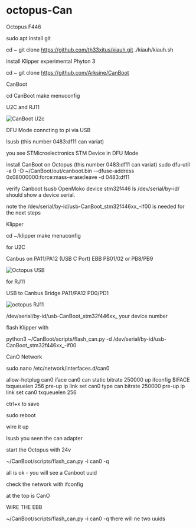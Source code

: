 # octopus-Can

Octopus F446


sudo apt install git

cd ~
git clone https://github.com/th33xitus/kiauh.git
./kiauh/kiauh.sh

install Klipper experimental Phyton 3

cd ~
git clone https://github.com/Arksine/CanBoot


CanBoot

cd CanBoot
make menuconfig

U2C and RJ11

![CanBoot U2c](https://user-images.githubusercontent.com/66954448/185453142-44af78a4-3e55-4373-a3b3-531bfbb6ae7e.PNG)

DFU Mode conncting to pi via USB

lsusb (this number 0483:df11 can variat)

you see STMicroelectronics STM Device in DFU Mode

install CanBoot on Octopus (this number 0483:df11 can variat)
sudo dfu-util -a 0 -D ~/CanBoot/out/canboot.bin --dfuse-address 0x08000000:force:mass-erase:leave -d 0483:df11

verify Canboot
lsusb OpenMoko device stm32f446
ls /dev/serial/by-id/ should show a device serial.

note the /dev/serial/by-id/usb-CanBoot_stm32f446xx_<NUMBERSHERE>-if00 is needed for the next steps

  
Klipper
  
cd ~/klipper
make menuconfig
  
for U2C

Canbus on PA11/PA12 (USB C Port)
EBB PB01/02 or PB8/PB9

![Octopus USB](https://user-images.githubusercontent.com/66954448/185452484-6c577663-7c2e-4472-923f-88ff9b32c189.PNG)



for RJ11

USB to Canbus Bridge PA11/PA12
PD0/PD1

![octopus RJ11](https://user-images.githubusercontent.com/66954448/185452500-aa0825a4-c8c0-4402-8d93-54f149ee3b81.PNG)


/dev/serial/by-id/usb-CanBoot_stm32f446xx_ your device number
  
 flash Klipper with
  
 python3 ~/CanBoot/scripts/flash_can.py -d  /dev/serial/by-id/usb-CanBoot_stm32f446xx_<NUMBERSHERE>-if00

CanO Network
  
sudo nano /etc/network/interfaces.d/can0
  
allow-hotplug can0
iface can0 can static
 bitrate 250000
 up ifconfig $IFACE txqueuelen 256
 pre-up ip link set can0 type can bitrate 250000
 pre-up ip link set can0 txqueuelen 256 
  
ctrl+x to save
  
sudo reboot
  
wire it up

lsusb you seen the can adapter
  
start the Octopus with 24v

  ~/CanBoot/scripts/flash_can.py -i can0 -q
  
all is ok - you will see a Canboot uuid
  
check the network with 
  ifconfig

 at the top is CanO
  
  
  
 WIRE THE EBB
  
  ~/CanBoot/scripts/flash_can.py -i can0 -q
  there will ne two uuids 
  
  
